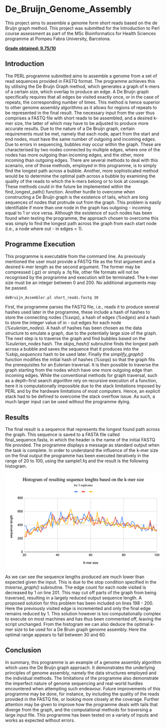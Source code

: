 # De_Bruijn_Genome_Assembly
This project aims to assemble a genome form short reads based on the de Bruijn graph method. This project was submitted for the Introduction to Perl course assessment as part of the MSc Bioinformatics for Health Sciences programme at Pompeu Fabra University, Barcelona.

<ins>**Grade obtained: 9.75/10**</ins>

## Introduction
The PERL programme submitted aims to assemble a genome from a set of read sequences provided in FASTQ format. The programme achieves this by utilising the De Bruijn Graph method, which generates a graph of k-mers of a certain size, which overlap to produce an edge. A De Bruijn graph specifically requires that all edges be visited exactly once, or in the case of repeats, the corresponding number of times. This method is hence superior to other genome assembly algorithms as it allows for regions of repeats to be represented in the final result. The necessary input from the user thus comprises a FASTQ file with short reads to be assembled, and a desired k-mer size, the latter of which may have to be adjusted to produce more accurate results.
Due to the nature of a De Bruijn graph, certain requirements must be met, namely that each node, apart from the start and end nodes, must have the same number of outgoing and incoming edges. Due to errors in sequencing, bubbles may occur within the graph. These are characterised by two nodes connected by multiple edges, where one of the nodes has more outgoing than incoming edges, and the other, more incoming than outgoing edges. There are several methods to deal with this scenario, one of those methods, employed in this programme, is to simply find the longest path across a bubble. Another, more sophisticated method would be to determine the optimal path across a bubble by examining the quality of the reads to which the k-mers belong or to look at coverage. These methods could in the future be implemented within the find_longest_path() function. Another hurdle to overcome when constructing a De Bruijn graph is the existence of tails, which are long sequences of nodes that protrude out from the graph. This problem is easily identifiable if more than one node in the graph has outgoing - incoming equal to 1 or vice versa. Although the existence of such nodes has been found when testing the programme, the approach chosen to overcome this was simply to find the longest path across the graph from each start node (i.e., a node where out - in edges = 1).

## Programme Execution
This programme is executable from the command line. As previously mentioned the user must provide a FASTQ file as the first argument and a desired k-mer length as the second argument. The former may be compressed (.gz) or simply a .fq file, other file formats will not be recognised by the programme and execution will be terminated. The k-mer size must be an integer between 0 and 200. No additional arguments may be passed.
```bash
deBruijn_Assembler.pl short_reads.fastq 30
```
First, the programme parses the FASTQ file, i.e., reads it to produce several hashes used later in the programme, these include a hash of hashes to store the connecting nodes (*%seqs*), a hash of edges (*%edges*) and a hash to store the integer value of in - out edges for each node (*%eulerian_nodes*). A hash of hashes has been chosen as the data structure to emulate a graph, due to the potentially large size of the graph.\
The next step is to traverse the graph and find bubbles based on the *%eulerian_nodes* hash. The *skips_hash()* subroutine finds the longest path across a bubble and saves the sequence that it produces into the *%skip_sequences* hash to be used later. Finally the *simplify_graph()* function modifies the initial hash of hashes (*%seqs*) so that the graph fits the prerequisites for an Eulerian traversal. It is then possible to traverse the graph starting from the nodes which have one more outgoing edge than incoming edges. While the conventional methods for graph traversal, such as a depth-first search algorithm rely on recursive execution of a function, here it is computationally impossible due to the stack limitations imposed by PERL and by the hardware limitations of most computers. Hence, an explicit stack had to be defined to overcome the stack overflow issue. As such, a much larger input can be used without the programme dying.

## Results
The final result is a sequence that represents the longest found path across the graph. This sequence is saved to a FASTA file called final_sequence.fasta, in which the header is the name of the initial FASTQ file provided. The programme displays a message as standard output when the task is complete. In order to understand the influence of the k-mer size on the final output the programme has been executed iteratively in the range of 20 to 100, using the sample1.fq and the result is the following histogram.

<img width="905" alt="histogram" src="histogram.png">

As we can see the sequence lengths produced are much lower than expected given the input. This is due to the stop condition specified in the *traverse_graph()* subroutine. The edge count for each node visited is decreased by 1 on line 201. This may cut off parts of the graph from being traversed, resulting in a largely reduced output sequence length. A proposed solution for this problem has been included on lines 198 - 200. Here the previously visited edge is incremented and only the final edge remains reduced by 1. This solution however is too computationally complex to execute on most machines and has thus been commented off, leaving the script unchanged. From the histogram we can also deduce the optimal k-mer size to be used for a De Bruin graph genome assembly. Here the optimal range appears to fall between 30 and 60.

## Conclusion
In summary, this programme is an example of a genome assembly algorithm which uses the De Bruijn graph approach. It demonstrates the underlying principles of genome assembly, namely the data structures employed and the individual methods. The limitations of the programme also demonstrate the imperfect nature of genome sequencing and real-world hurdles encountered when attempting such endeavour. Future improvements of this programme may be done, for instance, by including the quality of the reads provided in the FASTQ file, or looking more closely at the coverage. Further attention may be given to improve how the programme deals with tails that diverge from the graph, and the computational methods for traversing a large input file. This programme has been tested on a variety of inputs and works as expected without errors.
